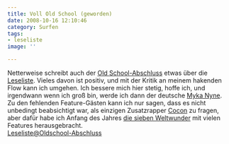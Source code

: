 ```yaml
---
title: Voll Old School (geworden)
date: 2008-10-16 12:10:46
category: Surfen
tags:
- leseliste
image: ''

---
```


Netterweise schreibt auch der [Old School-Abschluss](http://oldschoolabschluss.wordpress.com) etwas über die [Leseliste](/musik/leseliste). Vieles davon ist positiv, und mit der Kritik an meinem hakenden Flow kann ich umgehen. Ich bessere mich hier stetig, hoffe ich, und irgendwann wenn ich groß bin, werde ich dann der deutsche [Myka Nyne](http://www.mykanyne.com/). Zu den fehlenden Feature-Gästen kann ich nur sagen, dass es nicht unbedingt beabsichtigt war, als einzigen Zusatzrapper [Cocon](http://www.myspace.com/dercocon) zu fragen, aber dafür habe ich Anfang des Jahres [die sieben Weltwunder](http://www.misantropolis.de/musik/die-sieben-weltwunder/) mit vielen Features herausgebracht.  
[Leseliste@Oldschool-Abschluss](http://oldschoolabschluss.wordpress.com/2008/10/16/lesetipps-vom-misanthrop/)
